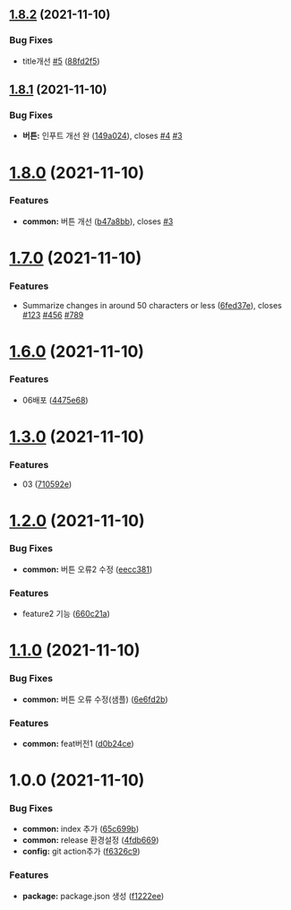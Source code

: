 ## [1.8.2](https://github.com/julong1988/rele3/compare/v1.8.1...v1.8.2) (2021-11-10)


### Bug Fixes

* title개선 [#5](https://github.com/julong1988/rele3/issues/5) ([88fd2f5](https://github.com/julong1988/rele3/commit/88fd2f5ad0f68ca8d1e97907c392c3a5568d7895))

## [1.8.1](https://github.com/julong1988/rele3/compare/v1.8.0...v1.8.1) (2021-11-10)


### Bug Fixes

* **버튼:** 인푸트 개선 완 ([149a024](https://github.com/julong1988/rele3/commit/149a024a3ead161c3efbdcfebbc349a0def3ce97)), closes [#4](https://github.com/julong1988/rele3/issues/4) [#3](https://github.com/julong1988/rele3/issues/3)

# [1.8.0](https://github.com/julong1988/rele3/compare/v1.7.0...v1.8.0) (2021-11-10)


### Features

* **common:** 버튼 개선 ([b47a8bb](https://github.com/julong1988/rele3/commit/b47a8bb8ae0cbf23b1aab779414759a9b863dab3)), closes [#3](https://github.com/julong1988/rele3/issues/3)

# [1.7.0](https://github.com/julong1988/rele3/compare/v1.6.0...v1.7.0) (2021-11-10)


### Features

* Summarize changes in around 50 characters or less ([6fed37e](https://github.com/julong1988/rele3/commit/6fed37eba00a743797bef6bddebdf096961ced24)), closes [#123](https://github.com/julong1988/rele3/issues/123) [#456](https://github.com/julong1988/rele3/issues/456) [#789](https://github.com/julong1988/rele3/issues/789)

# [1.6.0](https://github.com/julong1988/rele3/compare/v1.5.0...v1.6.0) (2021-11-10)


### Features

* 06배포 ([4475e68](https://github.com/julong1988/rele3/commit/4475e683e5c6790b574c0de0999624f110066515))

# [1.3.0](https://github.com/julong1988/rele3/compare/v1.2.0...v1.3.0) (2021-11-10)


### Features

* 03 ([710592e](https://github.com/julong1988/rele3/commit/710592e8f70c708f5e766203035e7f2930eb9cbe))

# [1.2.0](https://github.com/julong1988/rele3/compare/v1.1.0...v1.2.0) (2021-11-10)


### Bug Fixes

* **common:** 버튼 오류2 수정 ([eecc381](https://github.com/julong1988/rele3/commit/eecc38127b635dad66b95d292c18c7f21b2072be))


### Features

* feature2 기능 ([660c21a](https://github.com/julong1988/rele3/commit/660c21ab7d878188c0b54b0424aa7ff7e0d9c8d2))

# [1.1.0](https://github.com/julong1988/rele3/compare/v1.0.0...v1.1.0) (2021-11-10)


### Bug Fixes

* **common:** 버튼 오류 수정(샘플) ([6e6fd2b](https://github.com/julong1988/rele3/commit/6e6fd2b7345d87b04526cb6a11cd3b2231f5a45a))


### Features

* **common:** feat버전1 ([d0b24ce](https://github.com/julong1988/rele3/commit/d0b24cef83acc9b126431366d6c3fdabdec954bc))

# 1.0.0 (2021-11-10)


### Bug Fixes

* **common:** index 추가 ([65c699b](https://github.com/julong1988/rele3/commit/65c699b3163023f70c9567bd37cb042523ec4038))
* **common:** release 환경설정 ([4fdb669](https://github.com/julong1988/rele3/commit/4fdb6694318a23456d578e041f2745b59d347c79))
* **config:** git action추가 ([f6326c9](https://github.com/julong1988/rele3/commit/f6326c9c48be79b242a7301caa426bfd4e8c7db9))


### Features

* **package:** package.json 생성 ([f1222ee](https://github.com/julong1988/rele3/commit/f1222ee14da4b201a97f9d723144a92d276b06cf))
